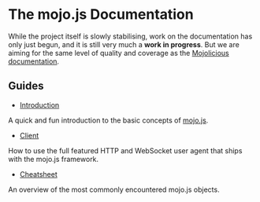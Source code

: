 
# The mojo.js Documentation

While the project itself is slowly stabilising, work on the documentation has only just begun, and it is still very much
a **work in progress**. But we are aiming for the same level of quality and coverage as the
[Mojolicious documentation](https://docs.mojolicious.org).

## Guides

* [Introduction](Introduction.md)

A quick and fun introduction to the basic concepts of [mojo.js](https://mojojs.org).

* [Client](Client.md)

How to use the full featured HTTP and WebSocket user agent that ships with the mojo.js framework.

* [Cheatsheet](Cheatsheet.md)

An overview of the most commonly encountered mojo.js objects.
